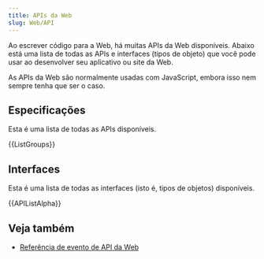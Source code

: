 ```yaml
---
title: APIs da Web
slug: Web/API
---
```

Ao escrever código para a Web, há muitas APIs da Web disponíveis. Abaixo está uma lista de todas as APIs e interfaces (tipos de objeto) que você pode usar ao desenvolver seu aplicativo ou site da Web.

As APIs da Web são normalmente usadas com JavaScript, embora isso nem sempre tenha que ser o caso.

## Especificações

Esta é uma lista de todas as APIs disponíveis.

{{ListGroups}}

## Interfaces

Esta é uma lista de todas as interfaces (isto é, tipos de objetos) disponíveis.

{{APIListAlpha}}

## Veja também

- [Referência de evento de API da Web](/pt-BR/docs/Web/Events)
